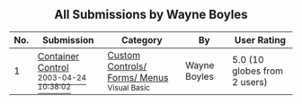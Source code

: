 ﻿<div align="center">

## All Submissions by Wayne Boyles

</div>

No.  | Submission | Category | By   | User Rating
---- | ---------- | -------- | ---- | -----------
1 | [Container Control<br /><sup>2003-04-24 10:38:02</sup>](https://github.com/Planet-Source-Code/wayne-boyles-container-control__1-45000) | [Custom Controls/ Forms/  Menus<br /><sup>Visual Basic</sup>](../ByCategory/custom-controls-forms-menus__1-4.md) | Wayne Boyles | 5.0 (10 globes from 2 users)
